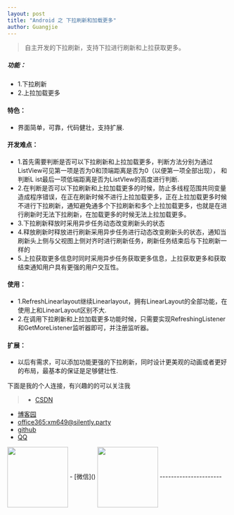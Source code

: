 ```yaml
---
layout: post
title: "Android 之 下拉刷新和加载更多"
author: Guangjie
---
```

>自主开发的下拉刷新，支持下拉进行刷新和上拉获取更多。

##### 功能：
 - 1.下拉刷新
 - 2.上拉加载更多

####   特色：
- 界面简单，可靠，代码健壮，支持扩展.

#### 开发难点：
- 1.首先需要判断是否可以下拉刷新和上拉加载更多，判断方法分别为通过ListView可见第一项是否为0和顶端距离是否为0（以便第一项全部出现），
     和判断L ist最后一项低端距离是否为ListVIew的高度进行判断.
- 2.在判断是否可以下拉刷新和上拉加载更多的时候，防止多线程范围共同变量造成程序错误，在正在刷新时候不进行上拉加载更多，正在上拉加载更多时候不进行下拉刷新，通知避免通多个下拉刷新和多个上拉加载更多，也就是在进行刷新时无法下拉刷新，在加载更多的时候无法上拉加载更多。
- 3.下拉刷新释放时采用异步任务动态改变刷新头的状态
- 4.释放刷新时释放进行刷新采用异步任务进行动态改变刷新头的状态，通知当刷新头上侧与父视图上侧对齐时进行刷新任务，刷新任务结束后与下拉刷新一样的
- 5.上拉获取更多信息时同时采用异步任务获取更多信息，上拉获取更多和获取结束通知用户具有更强的用户交互性。

 
#### 使用：
- 1.RefreshLinearlayout继续Linearlayout，拥有LinearLayout的全部功能，在使用上和LinearLayout区别不大.
- 2.在调用下拉刷新和上拉加载更多功能时候，只需要实现RefreshingListener和GetMoreListener监听器即可，并注册监听器。

####  扩展：
- 以后有需求，可以添加功能更强的下拉刷新，同时设计更美观的动画或者更好的布局，最基本的保证是足够健壮性.

下面是我的个人连接，有兴趣的的可以关注我
> - [CSDN](http://blog.csdn.net/wgj13718925364)
 - [博客园](http://www.cnblogs.com/wangguangjie/)
 - [office365:xm649@silently.party](https://www.office.com/1/?auth=2&home=1&from=ShellLogo)
 - [github](https://github.com/wangguangjie)
 - [QQ]()
 <img src="http://ovy9gem9a.bkt.clouddn.com/HIT/QQ.png" class="qq-picture" width="138" align="center">
 - [微信]()
  <img src="http://ovy9gem9a.bkt.clouddn.com/HIT/weixin.png" class="weixin-picture" width="138" align="center">
----------------------







